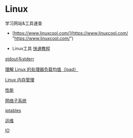 # Linux

学习网站&工具速查

*   [https://www.linuxcool.com/](https://www.linuxcool.com/ "https://www.linuxcool.com/")

*   Linux工具 [快速教程](https://linuxtools-rst.readthedocs.io/zh_CN/latest/ "快速教程")

[stdout与stderr](stdout与stderr/stdout与stderr.md "stdout与stderr")

[理解 Linux 的处理器负载均值（load）](<理解 Linux 的处理器负载均值（load）/理解 Linux 的处理器负载均值（load）.md> "理解 Linux 的处理器负载均值（load）")

[Linux 内存管理 ](<Linux 内存管理/Linux 内存管理.md> "Linux 内存管理 ")

[性能](性能/性能.md "性能")

[网络子系统](网络子系统/网络子系统.md "网络子系统")

[iptables](iptables/iptables.md "iptables")

[运维](运维/运维.md "运维")

[IO](IO/IO.md "IO")
